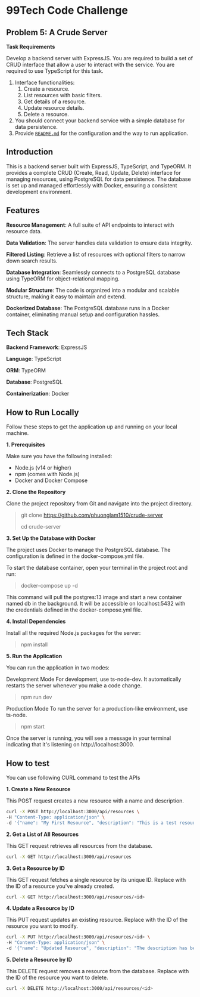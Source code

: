 # 99Tech Code Challenge 

## Problem 5: A Crude Server

**Task Requirements**

Develop a backend server with ExpressJS. You are required to build a set of CRUD interface that allow a user to interact with the service. You are required to use TypeScript for this task.

1. Interface functionalities:
    1. Create a resource.
    2. List resources with basic filters.
    3. Get details of a resource.
    4. Update resource details.
    5. Delete a resource.
2. You should connect your backend service with a simple database for data persistence.
3. Provide [`README.md`](http://README.md) for the configuration and the way to run application.

## Introduction

This is a backend server built with ExpressJS, TypeScript, and TypeORM. It provides a complete CRUD (Create, Read, Update, Delete) interface for managing resources, using PostgreSQL for data persistence. The database is set up and managed effortlessly with Docker, ensuring a consistent development environment.

## Features
**Resource Management**: A full suite of API endpoints to interact with resource data.

**Data Validation**: The server handles data validation to ensure data integrity.

**Filtered Listing**: Retrieve a list of resources with optional filters to narrow down search results.

**Database Integration**: Seamlessly connects to a PostgreSQL database using TypeORM for object-relational mapping.

**Modular Structure**: The code is organized into a modular and scalable structure, making it easy to maintain and extend.

**Dockerized Database**: The PostgreSQL database runs in a Docker container, eliminating manual setup and configuration hassles.

## Tech Stack
**Backend Framework**: ExpressJS

**Language**: TypeScript

**ORM**: TypeORM

**Database**: PostgreSQL

**Containerization**: Docker


## How to Run Locally
Follow these steps to get the application up and running on your local machine.


**1. Prerequisites**

   Make sure you have the following installed:
- Node.js (v14 or higher)
- npm (comes with Node.js)
- Docker and Docker Compose

**2. Clone the Repository**

Clone the project repository from Git and navigate into the project directory.

>git clone  https://github.com/phuonglam1510/crude-server
>
>cd crude-server

**3. Set Up the Database with Docker**

The project uses Docker to manage the PostgreSQL database. The configuration is defined in the docker-compose.yml file.

To start the database container, open your terminal in the project root and run:

>docker-compose up -d

This command will pull the postgres:13 image and start a new container named db in the background. It will be accessible on localhost:5432 with the credentials defined in the docker-compose.yml file.

**4. Install Dependencies**

Install all the required Node.js packages for the server:
>npm install

**5. Run the Application**

You can run the application in two modes:

Development Mode
For development, use ts-node-dev. It automatically restarts the server whenever you make a code change.

>npm run dev

Production Mode
To run the server for a production-like environment, use ts-node.

>npm start

Once the server is running, you will see a message in your terminal indicating that it's listening on http://localhost:3000.




## How to test
You can use following CURL command to test the APIs

**1. Create a New Resource**

This POST request creates a new resource with a name and description.

```bash
curl -X POST http://localhost:3000/api/resources \
-H "Content-Type: application/json" \
-d '{"name": "My First Resource", "description": "This is a test resource."}'
```

**2. Get a List of All Resources**

This GET request retrieves all resources from the database.

```bash
curl -X GET http://localhost:3000/api/resources
```
**3. Get a Resource by ID**

This GET request fetches a single resource by its unique ID. Replace <id> with the ID of a resource you've already created.

```bash
curl -X GET http://localhost:3000/api/resources/<id>
```
**4. Update a Resource by ID**

This PUT request updates an existing resource. Replace <id> with the ID of the resource you want to modify.

```bash
curl -X PUT http://localhost:3000/api/resources/<id> \
-H "Content-Type: application/json" \
-d '{"name": "Updated Resource", "description": "The description has been changed."}'
```
**5. Delete a Resource by ID**

This DELETE request removes a resource from the database. Replace <id> with the ID of the resource you want to delete.

```bash
curl -X DELETE http://localhost:3000/api/resources/<id>
```